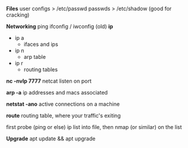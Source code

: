 **Files**
user configs > /etc/passwd
passwds > /etc/shadow (good for cracking)

**Networking**
ping
ifconfig / iwconfig (old)
**ip**
- ip a
	- ifaces and ips
- ip n
	- arp table
- ip r
	- routing tables

**nc -nvlp 7777**
netcat listen on port

**arp -a**
ip addresses and macs associated

**netstat -ano**
active connections on a machine

**route**
routing table, where your traffic's exiting

first probe (ping or else)
ip list into file, then nmap (or similar) on the list

**Upgrade**
apt update && apt upgrade